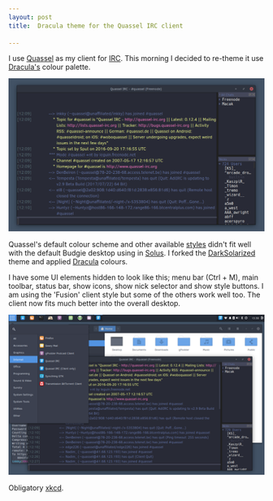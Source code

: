 ```yaml
---
layout: post
title:  Dracula theme for the Quassel IRC client

---
```


I use [Quassel](http://www.quassel-irc.org/) as my client for [IRC](https://en.wikipedia.org/wiki/Internet_Relay_Chat). This morning I decided to re-theme it use [Dracula's](https://draculatheme.com/) colour palette.

![Theme screenshot window](/img/2017-07-22-screenshot.png)

Quassel's default colour scheme and other available [styles](http://bugs.quassel-irc.org/projects/quassel-irc/wiki/Stylesheet_Gallery) didn't fit well with the default Budgie desktop using in [Solus](https://solus-project.com/). I forked the [DarkSolarized](https://gist.github.com/Zren/e91ad5197f9d6b6d410f) theme and applied [Dracula](https://github.com/dracula/dracula-theme) colours.

I have some UI elements hidden to look like this; menu bar (Ctrl + M), main toolbar, status bar, show icons, show nick selector and show style buttons. I am using the 'Fusion' client style but some of the others work well too. The client now fits much better into the overall desktop.

![Theme screenshot full](/img/2017-07-22-screenshot-full.png)

Obligatory [xkcd](https://xkcd.com/1782/).
